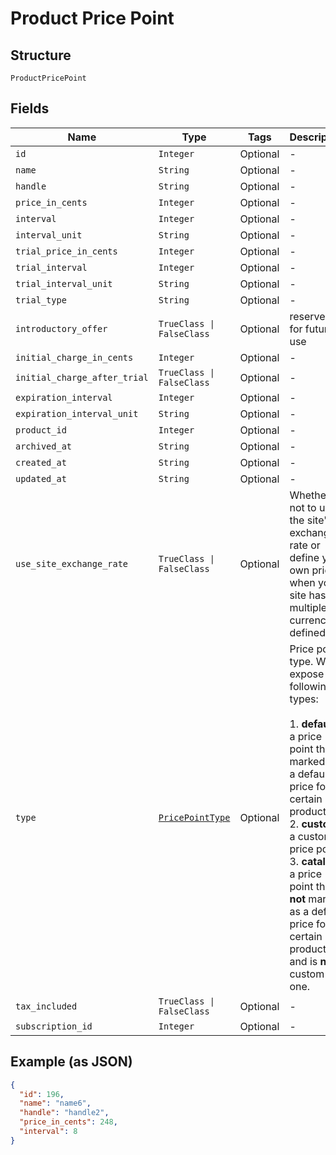 
# Product Price Point

## Structure

`ProductPricePoint`

## Fields

| Name | Type | Tags | Description |
|  --- | --- | --- | --- |
| `id` | `Integer` | Optional | - |
| `name` | `String` | Optional | - |
| `handle` | `String` | Optional | - |
| `price_in_cents` | `Integer` | Optional | - |
| `interval` | `Integer` | Optional | - |
| `interval_unit` | `String` | Optional | - |
| `trial_price_in_cents` | `Integer` | Optional | - |
| `trial_interval` | `Integer` | Optional | - |
| `trial_interval_unit` | `String` | Optional | - |
| `trial_type` | `String` | Optional | - |
| `introductory_offer` | `TrueClass \| FalseClass` | Optional | reserved for future use |
| `initial_charge_in_cents` | `Integer` | Optional | - |
| `initial_charge_after_trial` | `TrueClass \| FalseClass` | Optional | - |
| `expiration_interval` | `Integer` | Optional | - |
| `expiration_interval_unit` | `String` | Optional | - |
| `product_id` | `Integer` | Optional | - |
| `archived_at` | `String` | Optional | - |
| `created_at` | `String` | Optional | - |
| `updated_at` | `String` | Optional | - |
| `use_site_exchange_rate` | `TrueClass \| FalseClass` | Optional | Whether or not to use the site's exchange rate or define your own pricing when your site has multiple currencies defined. |
| `type` | [`PricePointType`](../../doc/models/price-point-type.md) | Optional | Price point type. We expose the following types:<br><br>1. **default**: a price point that is marked as a default price for a certain product.<br>2. **custom**: a custom price point.<br>3. **catalog**: a price point that is **not** marked as a default price for a certain product and is **not** a custom one. |
| `tax_included` | `TrueClass \| FalseClass` | Optional | - |
| `subscription_id` | `Integer` | Optional | - |

## Example (as JSON)

```json
{
  "id": 196,
  "name": "name6",
  "handle": "handle2",
  "price_in_cents": 248,
  "interval": 8
}
```

